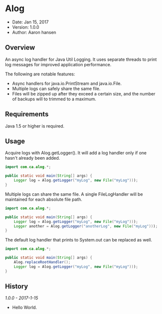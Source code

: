 Alog
====

* Date: Jan 15, 2017
* Version: 1.0.0
* Author: Aaron hansen


Overview
--------

An async log handler for Java Util Logging.  It uses separate threads to print
log messages for improved application performance.

The following are notable features:

* Async handlers for java.io.PrintStream and java.io.File.
* Multiple logs can safely share the same file.
* Files will be zipped up after they exceed a certain size, and the number
  of backups will to trimmed to a maximum.

Requirements
------------

Java 1.5 or higher is required.

Usage
-----

Acquire logs with Alog.getLogger(). It will add a log handler only if one hasn't already
 been added.

```java
import com.ca.alog.*;

public static void main(String[] args) {
    Logger log = Alog.getLogger("myLog", new File("myLog")));
}
```

Multiple logs can share the same file.  A single FileLogHandler will be maintained for 
each absolute file path.

```java
import com.ca.alog.*;

public static void main(String[] args) {
    Logger log = Alog.getLogger("myLog", new File("myLog")));
    Logger another = Alog.getLogger("anotherLog", new File("myLog")));
}
```

The default log handler that prints to System.out can be replaced as well.

```java
import com.ca.alog.*;

public static void main(String[] args) {
    Alog.replaceRootHandler();
    Logger log = Alog.getLogger("myLog", new File("myLog")));
}
```

History
-------
_1.0.0 - 2017-1-15_
  - Hello World.
